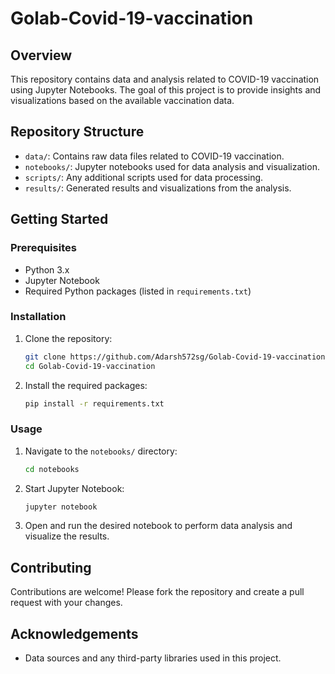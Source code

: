 # Golab-Covid-19-vaccination

## Overview

This repository contains data and analysis related to COVID-19 vaccination using Jupyter Notebooks. The goal of this project is to provide insights and visualizations based on the available vaccination data.

## Repository Structure

- `data/`: Contains raw data files related to COVID-19 vaccination.
- `notebooks/`: Jupyter notebooks used for data analysis and visualization.
- `scripts/`: Any additional scripts used for data processing.
- `results/`: Generated results and visualizations from the analysis.
  
## Getting Started

### Prerequisites

- Python 3.x
- Jupyter Notebook
- Required Python packages (listed in `requirements.txt`)

### Installation

1. Clone the repository:
   ```sh
   git clone https://github.com/Adarsh572sg/Golab-Covid-19-vaccination.git
   cd Golab-Covid-19-vaccination
   ```

2. Install the required packages:
   ```sh
   pip install -r requirements.txt
   ```

### Usage

1. Navigate to the `notebooks/` directory:
   ```sh
   cd notebooks
   ```

2. Start Jupyter Notebook:
   ```sh
   jupyter notebook
   ```

3. Open and run the desired notebook to perform data analysis and visualize the results.

## Contributing

Contributions are welcome! Please fork the repository and create a pull request with your changes.

## Acknowledgements

- Data sources and any third-party libraries used in this project.
